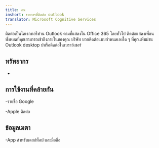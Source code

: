 ```yaml
---
title: คน
inshort: รายการที่ติดต่อ outlook
translator: Microsoft Cognitive Services
---
```


ติดต่อเป็นไดเรกทอรีท่าน Outlook ตามที่แสดงใน Office 365
โดยทั่วไป ติดต่อแสดงเพื่อนทั้งหมดที่คุณสามารถเข้าถึงภายในของคุณ
บริษัท บวกติดต่อแบบกำหนดเองใด ๆ ที่คุณเพิ่มผ่าน Outlook desktop
ปหรือติดต่อในเบราว์เซอร์

ทรัพยากร
---------

-   

การใช้งานที่คล้ายกัน
--------------------

-รายชื่อ Google

-Apple ติดต่อ

ข้อมูลเมตา
--------

-App สำหรับเดสก์ท็อป และมือถือ

